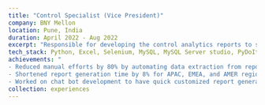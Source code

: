 ```yaml
---
title: "Control Specialist (Vice President)"
company: BNY Mellon
location: Pune, India
duration: April 2022 - Aug 2022
excerpt: "Responsible for developing the control analytics reports to senior risk management executives at global level and region level i.e. APAC, AMER and EMEA regions."
tech_stack: Python, Excel, Selenium, MySQL, MySQL Server studio, PyDoIt, VBA
achievements: "
- Reduced manual efforts by 80% by automating data extraction from reporting portal using Selenium in 1 month. 
- Shortened report generation time by 8% for APAC, EMEA, and AMER regions through pandas within 3 months. 
- Worked on chat bot development to have quick customized report generation."
collection: experiences
---
```

